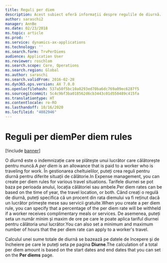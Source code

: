 ```yaml
---
title: Reguli per diem
description: Acest subiect oferă informații despre regulile de diurnă.
author: saraschi2
manager: AnnBe
ms.date: 02/23/2018
ms.topic: article
ms.prod: ''
ms.service: dynamics-ax-applications
ms.technology: ''
ms.search.form: TrvPerDiems
audience: Application User
ms.reviewer: roschlom
ms.search.scope: Core, Operations
ms.search.region: Global
ms.author: saraschi
ms.search.validFrom: 2016-02-28
ms.dyn365.ops.version: AX 7.0.0
ms.openlocfilehash: 537a50f5bc10a0293ed70ba6dc769a09ec6287f5
ms.sourcegitcommit: 5c4c9bf3ba018562d6cb3443c01d550489c415fa
ms.translationtype: HT
ms.contentlocale: ro-RO
ms.lasthandoff: 10/16/2020
ms.locfileid: "4082946"
---
```

# <a name="per-diem-rules"></a><span data-ttu-id="7ae6f-103">Reguli per diem</span><span class="sxs-lookup"><span data-stu-id="7ae6f-103">Per diem rules</span></span>

[!include [banner](../includes/banner.md)]

<span data-ttu-id="7ae6f-104">O *diurnă* este o indemnizație care se plătește unui lucrător care călătorește pentru muncă.</span><span class="sxs-lookup"><span data-stu-id="7ae6f-104">A *per diem* is an allowance that is paid to a worker who is traveling for work.</span></span> <span data-ttu-id="7ae6f-105">În gestionarea cheltuielilor, puteți crea reguli pentru diurnă pentru diferite situații de călătorie.</span><span class="sxs-lookup"><span data-stu-id="7ae6f-105">In Expense management, you can create per diem rules for various travel situations.</span></span> <span data-ttu-id="7ae6f-106">Tarifele diurnei se pot baza pe perioada anului, locația călătoriei sau ambele.</span><span class="sxs-lookup"><span data-stu-id="7ae6f-106">Per diem rates can be based on the time of year, the travel location, or both.</span></span> <span data-ttu-id="7ae6f-107">Când creați o regulă de diurnă, puteți specifica că un procent din rata diemului va fi reținut dacă un lucrător primește mese sau servicii gratuite.</span><span class="sxs-lookup"><span data-stu-id="7ae6f-107">When you create a per diem rule, you can specify that a percentage of the per diem rate will be withheld if a worker receives complimentary meals or services.</span></span> <span data-ttu-id="7ae6f-108">De asemenea, puteți seta un număr minim și maxim de ore pe care le poate aplica tariful diurnei pentru călătoria unui lucrător.</span><span class="sxs-lookup"><span data-stu-id="7ae6f-108">You can also set a minimum and maximum number of hours that the per diem rate can apply to a worker's travel.</span></span>

<span data-ttu-id="7ae6f-109">Calculul unei sume totale de diurnă se bazează pe datele de începere și de încheiere pe care le puteți seta pe pagina **Diurne**.</span><span class="sxs-lookup"><span data-stu-id="7ae6f-109">The calculation of a total per diem amount is based on the start dates and end dates that you can set on the **Per diems** page.</span></span>
